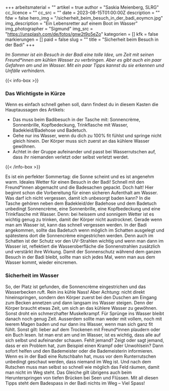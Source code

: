 +++
arbeitsmaterial = ""
artikel = true
author = "Saskia Meienberg, SLRG"
cc_licence = ""
cc_src = ""
date = 2023-08-15T01:00:00Z
description = ""
fdw = false
hero_img = "/sicherheit_beim_besuch_in_der_badi_eoymcn.jpg"
img_description = "Ein Lebensretter auf einem Boot im Wasser"
img_photographer = "Sigmund"
img_src = "https://unsplash.com/de/fotos/gnw2t9o5eZo"
kategorien = []
kfk = false
markierungen = []
paid = false
slug = ""
title = "Sicherheit beim Besuch in der Badi"
+++

_Im Sommer ist ein Besuch in der Badi eine tolle Idee, um Zeit mit seinen Freund*innen am kühlen Wasser zu verbringen. Aber es gibt auch ein paar Gefahren am und im Wasser. Mit ein paar Tipps kannst du sie erkennen und Unfälle verhindern._

{{< info-box >}} <h3>Das Wichtigste in Kürze</h3>

<p>Wenn es einfach schnell gehen soll, dann findest du in diesem Kasten die Hauptaussagen des Artikels:</p>

<ul>

<li>Das muss beim Badibesuch in der Tasche mit: Sonnencrème, Sonnenbrille, Kopfbedeckung, Trinkflasche mit Wasser, Badekleid/Badehose und Badetuch.</li>

<li>Gehe nur ins Wasser, wenn du dich zu 100% fit fühlst und springe nicht gleich hinein. Der Körper muss sich zuerst an das kühlere Wasser gewöhnen.</li>

<li>Achtet in der Gruppe aufeinander und passt bei Wasserrutschen auf, dass ihr niemanden verletzt oder selbst verletzt werdet.</li>

</ul> {{< /info-box >}}

Es ist ein perfekter Sommertag: die Sonne scheint und es ist angenehm warm. Ideales Wetter für einen Besuch in der Badi! Schnell mit den Freund*innen abgemacht und die Badesachen gepackt. Doch halt! Hier beginnt schon die Vorbereitung für einen sicheren Aufenthalt am Wasser. Was darf ich nicht vergessen, damit ich unbesorgt baden kann? In die Tasche gehören neben dem Badekleid/der Badehose und dem Badetuch unbedingt Sonnencrème, eine Sonnenbrille, eine Kopfbedeckung und eine Trinkflasche mit Wasser. Denn: bei heissem und sonnigem Wetter ist es wichtig genug zu trinken, damit der Körper nicht austrocknet. Gerade wenn man am Wasser ist, kann das schnell vergessen werden. In der Badi angekommen, sollte das Badetuch wenn möglich im Schatten ausgelegt und spätestens dort die Sonnencrème eingestrichen werden. Denn auch im Schatten ist der Schutz vor den UV-Strahlen wichtig und wenn man dann im Wasser ist, reflektiert die Wasseroberfläche die Sonnenstrahlen zusätzlich und verstärkt ihre Wirkung. Damit der Sonnenschutz während dem ganzen Besuch in der Badi bleibt, sollte man sich jedes Mal, wenn man aus dem Wasser kommt, wieder eincremen.

### Sicherheit im Wasser

So, der Platz ist gefunden, die Sonnencrème eingestrichen und das Wasserbecken ruft. Rein ins kühle Nass! Aber Achtung: nicht direkt hineinspringen, sondern den Körper zuerst bei den Duschen am Eingang zum Becken annetzen und dann langsam ins Wasser steigen. Denn der Körper braucht etwas Zeit, um sich an das kühlere Wasser zu gewöhnen. Sonst droht ein schmerzhafter Muskelkrampf. Für Sprünge ins Wasser bleibt danach noch genug Zeit. Ausserdem sollte man weder mit vollem, noch mit leerem Magen baden und nur dann ins Wasser, wenn man sich ganz fit fühlt. Sonst gilt: lieber auf dem Trockenen mit Freund*innen plaudern oder ein Buch lesen. Ist man erst am und im Wasser, ist es wichtig, dass alle auf sich selbst und aufeinander schauen. Fehlt jemand? Zeigt oder sagt jemand, dass er ein Problem hat, zum Beispiel einen Krampf oder Unwohlsein? Dann sofort helfen und den Bademeister oder die Bademeisterin informieren. Wenn es in der Badi eine Rutschbahn hat, muss vor dem Runterrutschen unbedingt geschaut werden, dass niemand im Weg ist. Und nach dem Rutschen muss man selbst so schnell wie möglich das Feld räumen, damit man nicht im Weg steht. Das Gleiche gilt übrigens auch beim Herunterspringen von tiefen Brücken bei Seen und Flüssen. Mit all diesen Tipps steht dem Badespass in der Badi nichts im Weg – Viel Spass!
